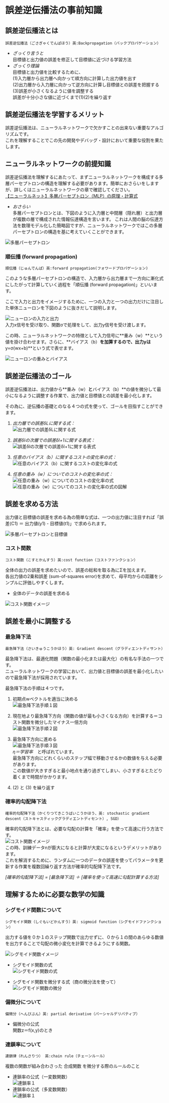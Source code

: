 # 誤差逆伝播法の事前知識
## 誤差逆伝播法とは
`誤差逆伝播法（ごさぎゃくでんぱほう）英:Backpropagation（バックプロパゲーション）`  
- *ざっくり言うと*  
目標値と出力値の誤差を修正して目標値に近づける学習方法  
- *ざっくり理論*  
目標値と出力値を比較するために、  
(1)入力層から出力層へ向かって順方向に計算した出力値を出す  
(2)出力層から入力層に向かって逆方向に計算し目標値との誤差を把握する  
(3)誤差が小さくなるように値を調整する  
誤差が十分小さな値に近づくまで(1)(2)を繰り返す  

## 誤差逆伝播法を学習するメリット
誤差逆伝播法は、ニューラルネットワークで欠かすことの出来ない重要なアルゴリズムです。  
これを理解することでこの先の開発やデバッグ・設計において重要な役割を果たします。  
  
## ニューラルネットワークの前提知識
誤差逆伝播法を理解するにあたって、まずニューラルネットワークを構成する多層パーセプトロンの構造を理解する必要があります。簡単におさらいをしますが、詳しくはニューラルネットワークの章で確認してください。  
[【ニューラルネット】多層パーセプトロン（MLP）の原理・計算式](https://algorithm.joho.info/machine-learning/neural-network-mlp/)  
  
- *おさらい*  
多層パーセプトロンとは、下図のように入力層と中間層（隠れ層）と出力層が複数の層で構成された情報伝達構造を言います。
これは人間の脳の伝達方法を数理モデル化した簡略図ですが、ニューラルネットワークではこの多層パーセプトロンの構造を基に考えていくことができます。  

![多層パーセプトロン](img/img003.jpg)
  
### 順伝播 (forward propagation)
`順伝播（じゅんでんぱ）英:forward propagation(フォワードプロパゲーション)`  

このような多層パーセプトロンの構造で、入力層から出力層まで一方向に漸化式にしたがって計算していく過程を「順伝播 (forward propagation)」といいます。

ここで入力と出力をイメージするために、一つの入力と一つの出力だけに注目した単体ニューロンを下図のように抜きだして説明します。  

![ニューロンの入力と出力](img/img001.jpg)  
入力x信号を受け取り、関数σで処理をして、出力y信号を受け渡します。  
  
この時、ニューラルネットワークの特徴として入力信号に**重み（w）**という値を掛け合わせます。さらに、**バイアス（b）**を加算するので、出力yは**y=σ(wx+b)**という式で表せます。  

![ニューロンの重みとバイアス](img/2-3.jpg)  


## 誤差逆伝播法のゴール
誤差逆伝播法は、出力値から**重み（w）**と**バイアス（b）**の値を微分して最小になるように調整する作業で、出力値と目標値との誤差を最小化します。  

その為に、逆伝播の基礎とのなる４つの式を使って、ゴールを目指すことができます。  

1. *出力層での誤差δLに関する式：*  
![出力層での誤差δLに関する式](img/2-4.png)  

1. *誤差δlの次層での誤差δl+1に関する表式：*  
![誤差δlの次層での誤差δl+1に関する表式](img/2-5.png)  

1. *任意のバイアス（b）に関するコストの変化率の式：*  
![任意のバイアス（b）に関するコストの変化率の式](img/2-6.png)
  
1. *任意の重み（w）についてのコストの変化率の式：*  
![任意の重み（w）についてのコストの変化率の式](img/2-7.png)  
![任意の重み（w）についてのコストの変化率の式の図解](img/2-8.png)  


## 誤差を求める方法
出力値と目標値の誤差を求める為の簡単な式は、一つの出力値に注目すれば「誤差(C1) ＝ 出力値(y1) - 目標値(t1)」で求められます。  

![多層パーセプトロンと目標値](img/img.jpg)  

### コスト関数
`コスト関数（こすとかんすう）英:cost function（コストファンクション）`  

全体の出力の誤差を求めたいので、誤差の総和を取る為にΣを加えます。  
各出力値の2乗和誤差 (sum-of-squares error)を求めて、母平均からの距離をシンプルに評価しやすくします。

- 全体のデータの誤差を求める  

![コスト関数イメージ](img/2-11.png)  
## 誤差を最小に調整する

### 最急降下法
`最急降下法（さいきゅうこうかほう）英: Gradient descent（グラディエントディサント）`  

最急降下法は、最適化問題（関数の最小化または最大化）の有名な手法の一つです。  
ニューラルネットワークの学習において、出力値と目標値の誤差を最小化したいので最急降下法が採用されています。  

最急降下法の手順は４つです。  
1. 初期点wベクトルを適当に決める  
![最急降下法手順１図](img/2-12.png)  

1. 現在地より最急降下方向（関数の値が最も小さくなる方向）を計算する＝コスト関数を微分したマイナス一倍方向  
![最急降下法手順２図](img/2-13.png)  

1. 最急降下方向に進める  
![最急降下法手順３図](img/2-14.png)  
*η＝学習率*　と呼ばれています。  
最急降下方向にどれくらいのステップ幅で移動させるかの数値を与える必要があります。  
この数値が大きすぎると最小地点を通り過ぎてしまい、小さすぎるとたどり着くまで時間がかかります。

1. (2) と (3) を繰り返す  


### 確率的勾配降下法
`確率的勾配降下法（かくりつてきこうばいこうかほう、英: stochastic gradient descent（ストキャスティックグラディエントディセント）, SGD）`  

確率的勾配降下法とは、必要な勾配の計算を「確率」を使って高速に行う方法です。  
![コスト関数イメージ](img/2-11.png)  
この時、訓練データnが膨大になると計算が大変になるというデメリットがあります。  
これを解消するために、ランダムに一つのデータの誤差を使ってパラメータを更新する作業を複数回繰り返す方法が確率的勾配降下法です。

*[確率的勾配降下法] = [最急降下法] ＋ [確率を使って高速に勾配計算する方法]*  


## 理解するために必要な数学の知識

### シグモイド関数について
`シグモイド関数（しぐもいどかんすう）英: sigmoid function（シグモイドファンクション）`  

出力する値を０か１のステップ関数で出力せずに、０から１の間のあらゆる数値を出力することで勾配の微小変化を計算できるようにする関数。  

![シグモイド関数イメージ](img/img004.jpg)  
- シグモイド関数の式  
![シグモイド関数の式](img/img006.jpg)  
> [シグモイド関数の大切な性質]: https://risalc.info/src/sigmoid-function.html#def
- シグモイド関数を微分する式（商の微分法を使って）  
![シグモイド関数の微分](img/img007.jpg)  

### 偏微分について
`偏微分（へんびぶん）英: partial derivative（パーシャルデリバティブ）`  
- 偏微分の公式  
関数z＝f(x,y)のとき


### 連鎖率について
`連鎖律（れんさりつ） 英:chain rule（チェーンルール）`  

複数の関数が組み合わさった 合成関数 を微分する際のルールのこと  

- 連鎖率の公式（一変数関数）  
![連鎖率１](img/rensa-1.jpg) 
- 連鎖率の公式（多変数関数）  
![連鎖率１](img/rensa-2.jpg) 





